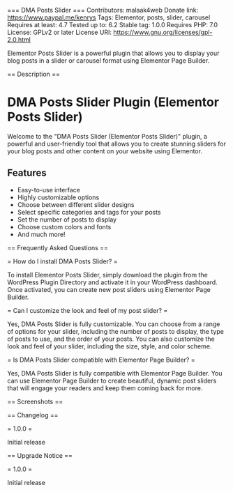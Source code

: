=== DMA Posts Slider ===
Contributors: malaak4web
Donate link: https://www.paypal.me/kenrys
Tags: Elementor, posts, slider, carousel
Requires at least: 4.7
Tested up to: 6.2
Stable tag: 1.0.0
Requires PHP: 7.0
License: GPLv2 or later
License URI: https://www.gnu.org/licenses/gpl-2.0.html

Elementor Posts Slider is a powerful plugin that allows you to display your blog posts in a slider or carousel format using Elementor Page Builder.

== Description ==


# DMA Posts Slider Plugin (Elementor Posts Slider)

Welcome to the "DMA Posts Slider (Elementor Posts Slider)" plugin, a powerful and user-friendly tool that allows you to create stunning sliders for your blog posts and other content on your website using Elementor. 

## Features

* Easy-to-use interface
* Highly customizable options
* Choose between different slider designs
* Select specific categories and tags for your posts
* Set the number of posts to display
* Choose custom colors and fonts
* And much more!


== Frequently Asked Questions ==

= How do I install DMA Posts Slider? =

To install Elementor Posts Slider, simply download the plugin from the WordPress Plugin Directory and activate it in your WordPress dashboard. Once activated, you can create new post sliders using Elementor Page Builder.

= Can I customize the look and feel of my post slider? =

Yes, DMA Posts Slider is fully customizable. You can choose from a range of options for your slider, including the number of posts to display, the type of posts to use, and the order of your posts. You can also customize the look and feel of your slider, including the size, style, and color scheme.

= Is DMA Posts Slider compatible with Elementor Page Builder? =

Yes, DMA Posts Slider is fully compatible with Elementor Page Builder. You can use Elementor Page Builder to create beautiful, dynamic post sliders that will engage your readers and keep them coming back for more.

== Screenshots ==

== Changelog ==

= 1.0.0 =

Initial release

== Upgrade Notice ==

= 1.0.0 =

Initial release